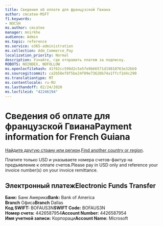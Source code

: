 ```yaml
---
title: Сведения об оплате для французской Гвиана
author: cmcatee-MSFT
f1.keywords:
- NOCSH
ms.author: cmcatee
manager: mnirkhe
audience: Admin
ms.topic: reference
ms.service: o365-administration
ms.collection: Adm_Commerce_Pay
localization_priority: Normal
description: Узнайте, где отправить платеж за подписку.
ROBOTS: NOINDEX, NOFOLLOW
ms.openlocfilehash: 41f62cc599d2c5e5fe9b66571d19810763e32bb9
ms.sourcegitcommit: ca2b58ef8f5be24f09e73620b74a1ffcf2d4c290
ms.translationtype: MT
ms.contentlocale: ru-RU
ms.lasthandoff: 02/24/2020
ms.locfileid: "42246194"
---
```

# <a name="payment-information-for-french-guiana"></a><span data-ttu-id="5e94d-103">Сведения об оплате для французской Гвиана</span><span class="sxs-lookup"><span data-stu-id="5e94d-103">Payment information for French Guiana</span></span>

<span data-ttu-id="5e94d-104">[Найдите другую страну или регион](../billing-and-payments/pay-for-your-subscription.md).</span><span class="sxs-lookup"><span data-stu-id="5e94d-104">[Find another country or region](../billing-and-payments/pay-for-your-subscription.md).</span></span>

<span data-ttu-id="5e94d-105">Платите только USD и указываете номера счетов-фактур на предъявление к оплате счетов.</span><span class="sxs-lookup"><span data-stu-id="5e94d-105">Please pay in USD only and reference your invoice number(s) on your invoice remittance.</span></span>

## <a name="electronic-funds-transfer"></a><span data-ttu-id="5e94d-106">Электронный платеж</span><span class="sxs-lookup"><span data-stu-id="5e94d-106">Electronic Funds Transfer</span></span>

<span data-ttu-id="5e94d-107">**Банк:** Банк Америка</span><span class="sxs-lookup"><span data-stu-id="5e94d-107">**Bank:** Bank of America</span></span>  
<span data-ttu-id="5e94d-108">**Branch** Офиса</span><span class="sxs-lookup"><span data-stu-id="5e94d-108">**Branch** Dallas</span></span>  
<span data-ttu-id="5e94d-109">**Код SWIFT:** BOFAUS3N</span><span class="sxs-lookup"><span data-stu-id="5e94d-109">**SWIFT Code:** BOFAUS3N</span></span>  
<span data-ttu-id="5e94d-110">**Номер счета:** 4426587954</span><span class="sxs-lookup"><span data-stu-id="5e94d-110">**Account Number:** 4426587954</span></span>  
<span data-ttu-id="5e94d-111">**Имя учетной записи:** Корпораци</span><span class="sxs-lookup"><span data-stu-id="5e94d-111">**Account Name:** Microsoft</span></span>  